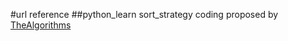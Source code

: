 #url reference
##python_learn
sort_strategy coding proposed by [TheAlgorithms](https://github.com/TheAlgorithms/Python/tree/master/ArithmeticAnalysis)




